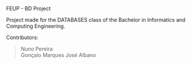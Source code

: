 FEUP - BD Project

Project made for the DATABASES class of the Bachelor in Informatics and Computing Engineering.

Contributors: 
> Nuno Pereira<br>
> Gonçalo Marques
> José Albano
